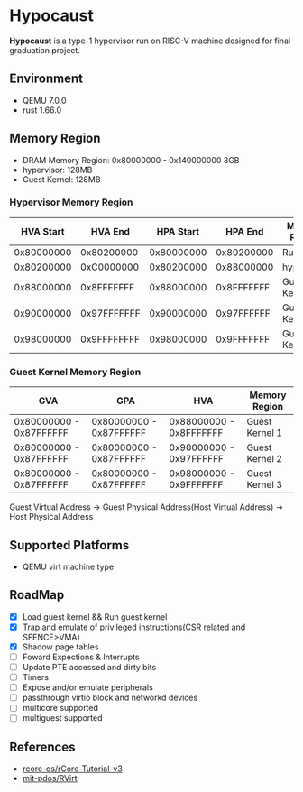 # Hypocaust
**Hypocaust** is a type-1 hypervisor run on RISC-V machine designed for final graduation project.

## Environment
- QEMU 7.0.0
- rust 1.66.0

## Memory Region
- DRAM Memory Region: 0x80000000 - 0x140000000 3GB   
- hypervisor: 128MB  
- Guest Kernel: 128MB 

### Hypervisor Memory Region
| HVA Start | HVA End | HPA Start | HPA End | Memory Region |
| --------------| ----------- | -------------- | ------------ | -------------  |
| 0x80000000    | 0x80200000  | 0x80000000     | 0x80200000   |RustSBI        |
| 0x80200000    | 0xC0000000  | 0x80200000     | 0x88000000   |hypervisor     |
| 0x88000000    | 0x8FFFFFFF  | 0x88000000 | 0x8FFFFFFF | Guest Kernel 1   |
| 0x90000000    | 0x97FFFFFFF  | 0x90000000 | 0x97FFFFFF | Guest Kernel 2   |
| 0x98000000    | 0x9FFFFFFFF  | 0x98000000 | 0x9FFFFFFF | Guest Kernel 3   |

### Guest Kernel Memory Region
| GVA | GPA | HVA | Memory Region |  
| ---- | ---- | ---- | ---- |  
| 0x80000000 - 0x87FFFFFF | 0x80000000 - 0x87FFFFFF | 0x88000000 - 0x8FFFFFFF | Guest Kernel 1 | 
| 0x80000000 - 0x87FFFFFF | 0x80000000 - 0x87FFFFFF | 0x90000000 - 0x97FFFFFF | Guest Kernel 2|
| 0x80000000 - 0x87FFFFFF | 0x80000000 - 0x87FFFFFF | 0x98000000 - 0x9FFFFFFF | Guest Kernel 3 |



Guest Virtual Address -> Guest Physical Address(Host Virtual Address) -> Host Physical Address

## Supported Platforms
- QEMU virt machine type

## RoadMap
- [x] Load guest kernel && Run guest kernel
- [x] Trap and emulate of privileged instructions(CSR related and SFENCE>VMA)
- [x] Shadow page tables
- [ ] Foward Expections & Interrupts
- [ ] Update PTE accessed and dirty bits
- [ ] Timers
- [ ] Expose and/or emulate peripherals
- [ ] passthrough virtio block and networkd devices
- [ ] multicore supported
- [ ] multiguest supported

## References
- [rcore-os/rCore-Tutorial-v3](https://github.com/rcore-os/rCore-Tutorial-v3)
- [mit-pdos/RVirt](https://github.com/mit-pdos/RVirt)
